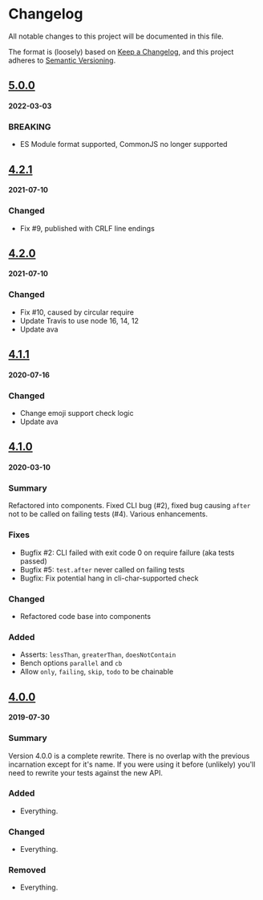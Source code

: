 # Changelog
All notable changes to this project will be documented in this file.

The format is (loosely) based on [Keep a Changelog](https://keepachangelog.com/en/1.0.0/),
and this project adheres to [Semantic Versioning](https://semver.org/spec/v2.0.0.html).

## [5.0.0](https://github.com/doesdev/mvt/compare/4.2.1...5.0.0)
#### 2022-03-03

### BREAKING
- ES Module format supported, CommonJS no longer supported

## [4.2.1](https://github.com/doesdev/mvt/compare/4.2.0...4.2.1)
#### 2021-07-10

### Changed
- Fix #9, published with CRLF line endings

## [4.2.0](https://github.com/doesdev/mvt/compare/4.1.1...4.2.0)
#### 2021-07-10

### Changed
- Fix #10, caused by circular require
- Update Travis to use node 16, 14, 12
- Update ava

## [4.1.1](https://github.com/doesdev/mvt/compare/4.1.0...4.1.1)
#### 2020-07-16

### Changed
- Change emoji support check logic
- Update ava

## [4.1.0](https://github.com/doesdev/mvt/compare/4.0.0...4.1.0)
#### 2020-03-10

### Summary
Refactored into components. Fixed CLI bug (#2), fixed bug causing `after` not to
be called on failing tests (#4). Various enhancements.

### Fixes
- Bugfix #2: CLI failed with exit code 0 on require failure (aka tests passed)
- Bugfix #5: `test.after` never called on failing tests
- Bugfix: Fix potential hang in cli-char-supported check

### Changed
- Refactored code base into components

### Added
- Asserts: `lessThan`, `greaterThan`, `doesNotContain`
- Bench options `parallel` and `cb`
- Allow `only`, `failing`, `skip`, `todo` to be chainable

## [4.0.0](https://github.com/doesdev/mvt/compare/3.0.0...4.0.0)
#### 2019-07-30

### Summary
Version 4.0.0 is a complete rewrite. There is no overlap with the previous
incarnation except for it's name. If you were using it before (unlikely) you'll
need to rewrite your tests against the new API.

### Added
- Everything.

### Changed
- Everything.

### Removed
- Everything.

